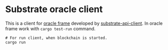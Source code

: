 # Substrate oracle client

This is a client for [oracle frame](https://github.com/mixbytes/substrate-oracle) developed by [substrate-api-client](https://github.com/scs/substrate-api-client).
In oracle frame work with `cargo test-run` command.

```console
# For run client, when blockchain is started.
cargo run
```
